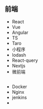 
## 前端

- React
- Vue
- Angular
- TS
- Taro
- 小程序
- lodash
- React-query
- Nextjs
- 微前端

## 

- Docker
- Nginx
- jenkins
- 
